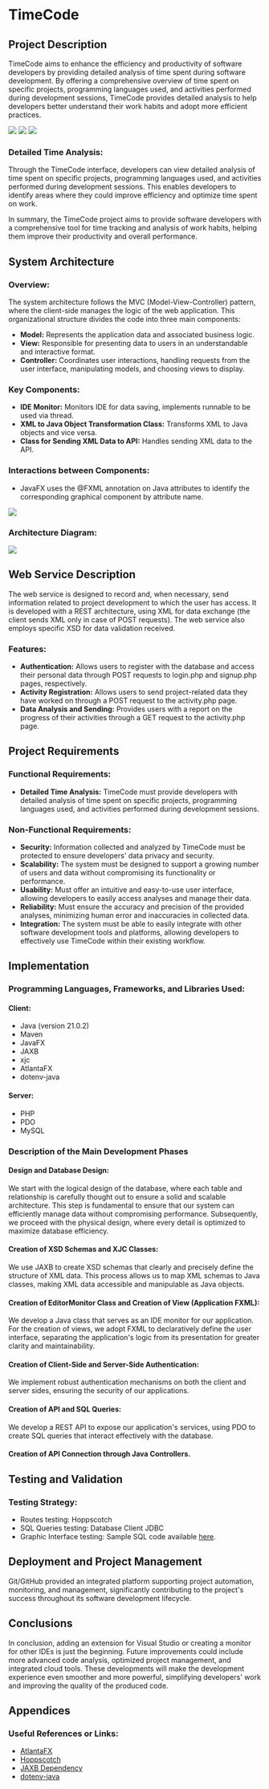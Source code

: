 # TimeCode

## Project Description
TimeCode aims to enhance the efficiency and productivity of software developers by providing detailed analysis of time spent during software development. By offering a comprehensive overview of time spent on specific projects, programming languages used, and activities performed during development sessions, TimeCode provides detailed analysis to help developers better understand their work habits and adopt more efficient practices.

<img src="https://i.ibb.co/7NFcHzD/Time-Code-01-04-2024-20-20-32.png" />
<img src="https://i.ibb.co/TKCddB6/Time-Code-01-04-2024-20-21-23.png" />
<img src="https://i.ibb.co/3sSwpZf/Windows-Power-Shell-01-04-2024-20-22-03.png" />

### Detailed Time Analysis:
Through the TimeCode interface, developers can view detailed analysis of time spent on specific projects, programming languages used, and activities performed during development sessions. This enables developers to identify areas where they could improve efficiency and optimize time spent on work.

In summary, the TimeCode project aims to provide software developers with a comprehensive tool for time tracking and analysis of work habits, helping them improve their productivity and overall performance.

## System Architecture
### Overview:
The system architecture follows the MVC (Model-View-Controller) pattern, where the client-side manages the logic of the web application. This organizational structure divides the code into three main components:
- **Model:** Represents the application data and associated business logic.
- **View:** Responsible for presenting data to users in an understandable and interactive format.
- **Controller:** Coordinates user interactions, handling requests from the user interface, manipulating models, and choosing views to display.

### Key Components:
- **IDE Monitor:** Monitors IDE for data saving, implements runnable to be used via thread.
- **XML to Java Object Transformation Class:** Transforms XML to Java objects and vice versa.
- **Class for Sending XML Data to API:** Handles sending XML data to the API.

### Interactions between Components:
- JavaFX uses the @FXML annotation on Java attributes to identify the corresponding graphical component by attribute name.

<img src="https://i.ibb.co/PmRPvt7/code.png" />

### Architecture Diagram:
<img src="https://i.ibb.co/m61F82M/Untitled-Diagram-1.png" />

## Web Service Description
The web service is designed to record and, when necessary, send information related to project development to which the user has access. It is developed with a REST architecture, using XML for data exchange (the client sends XML only in case of POST requests). The web service also employs specific XSD for data validation received.

### Features:
- **Authentication:** Allows users to register with the database and access their personal data through POST requests to login.php and signup.php pages, respectively.
- **Activity Registration:** Allows users to send project-related data they have worked on through a POST request to the activity.php page.
- **Data Analysis and Sending:** Provides users with a report on the progress of their activities through a GET request to the activity.php page.

## Project Requirements
### Functional Requirements:
- **Detailed Time Analysis:** TimeCode must provide developers with detailed analysis of time spent on specific projects, programming languages used, and activities performed during development sessions.
### Non-Functional Requirements:
- **Security:** Information collected and analyzed by TimeCode must be protected to ensure developers' data privacy and security.
- **Scalability:** The system must be designed to support a growing number of users and data without compromising its functionality or performance.
- **Usability:** Must offer an intuitive and easy-to-use user interface, allowing developers to easily access analyses and manage their data.
- **Reliability:** Must ensure the accuracy and precision of the provided analyses, minimizing human error and inaccuracies in collected data.
- **Integration:** The system must be able to easily integrate with other software development tools and platforms, allowing developers to effectively use TimeCode within their existing workflow.

## Implementation
### Programming Languages, Frameworks, and Libraries Used:
#### Client:
- Java (version 21.0.2)
- Maven
- JavaFX
- JAXB
- xjc
- AtlantaFX
- dotenv-java

#### Server:
- PHP
- PDO
- MySQL

### Description of the Main Development Phases

#### Design and Database Design:
We start with the logical design of the database, where each table and relationship is carefully thought out to ensure a solid and scalable architecture. This step is fundamental to ensure that our system can efficiently manage data without compromising performance. Subsequently, we proceed with the physical design, where every detail is optimized to maximize database efficiency.

#### Creation of XSD Schemas and XJC Classes:
We use JAXB to create XSD schemas that clearly and precisely define the structure of XML data. This process allows us to map XML schemas to Java classes, making XML data accessible and manipulable as Java objects.

#### Creation of EditorMonitor Class and Creation of View (Application FXML):
We develop a Java class that serves as an IDE monitor for our application. For the creation of views, we adopt FXML to declaratively define the user interface, separating the application's logic from its presentation for greater clarity and maintainability.

#### Creation of Client-Side and Server-Side Authentication:
We implement robust authentication mechanisms on both the client and server sides, ensuring the security of our applications.

#### Creation of API and SQL Queries:
We develop a REST API to expose our application's services, using PDO to create SQL queries that interact effectively with the database.

#### Creation of API Connection through Java Controllers.

## Testing and Validation
### Testing Strategy:
- Routes testing: Hoppscotch
- SQL Queries testing: Database Client JDBC
- Graphic Interface testing: Sample SQL code available [here](https://github.com/mzyxnuel/TimeCode/blob/master/.tests/sample-test.sql).

## Deployment and Project Management
Git/GitHub provided an integrated platform supporting project automation, monitoring, and management, significantly contributing to the project's success throughout its software development lifecycle.

## Conclusions
In conclusion, adding an extension for Visual Studio or creating a monitor for other IDEs is just the beginning. Future improvements could include more advanced code analysis, optimized project management, and integrated cloud tools. These developments will make the development experience even smoother and more powerful, simplifying developers' work and improving the quality of the produced code.

## Appendices
### Useful References or Links:
- [AtlantaFX](https://mkpaz.github.io/atlantafx/)
- [Hoppscotch](https://hoppscotch.com/)
- [JAXB Dependency](https://mvnrepository.com/artifact/jakarta.xml.bind/jakarta.xml.bind-api)
- [dotenv-java](https://github.com/cdimascio/dotenv-java)
